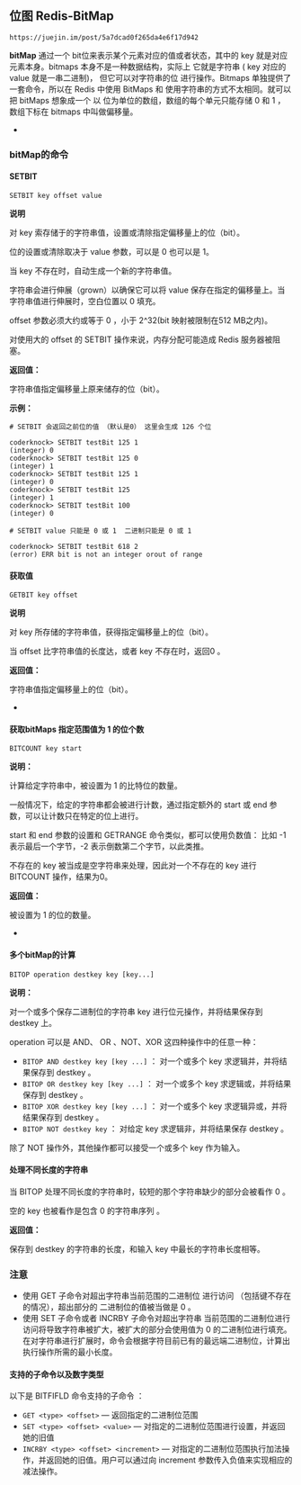 ## 位图 Redis-BitMap ##

	https://juejin.im/post/5a7dcad0f265da4e6f17d942

**bitMap** 通过一个 bit位来表示某个元素对应的值或者状态，其中的 key 就是对应元素本身。bitmaps 本身不是一种数据结构，实际上 它就是字符串 ( key 对应的 value 就是一串二进制)， 但它可以对字符串的位 进行操作。Bitmaps 单独提供了一套命令，所以在 Redis 中使用 BitMaps 和 使用字符串的方式不太相同。就可以把 bitMaps 想象成一个 以 位为单位的数组，数组的每个单元只能存储  0 和 1 ，数组下标在 bitmaps 中叫做偏移量。

- 

### bitMap的命令 ###


#### SETBIT ####

	SETBIT key offset value

**说明**

对 key 索存储于的字符串值，设置或清除指定偏移量上的位（bit）。

位的设置或清除取决于 value 参数，可以是 0 也可以是 1。

当 key 不存在时，自动生成一个新的字符串值。

字符串会进行伸展（grown）以确保它可以将 value 保存在指定的偏移量上。当字符串值进行伸展时，空白位置以 0 填充。

offset 参数必须大约或等于 0 ，小于 2^32(bit 映射被限制在512 MB之内)。

对使用大的 offset 的 SETBIT 操作来说，内存分配可能造成 Redis 服务器被阻塞。


**返回值：**

字符串值指定偏移量上原来储存的位（bit）。

**示例：**

	# SETBIT 会返回之前位的值 （默认是0） 这里会生成 126 个位

	coderknock> SETBIT testBit 125 1
	(integer) 0
	coderknock> SETBIT testBit 125 0
	(integer) 1
	coderknock> SETBIT testBit 125 1
	(integer) 0
	coderknock> SETBIT testBit 125
	(integer) 1
	coderknock> SETBIT testBit 100
	(integer) 0

	# SETBIT value 只能是 0 或 1  二进制只能是 0 或 1

	coderknock> SETBIT testBit 618 2
	(error) ERR bit is not an integer orout of range


#### 获取值 ####

    GETBIT key offset

**说明** 

对 key 所存储的字符串值，获得指定偏移量上的位（bit）。

当 offset 比字符串值的长度达，或者 key 不存在时，返回0 。

**返回值：** 

字符串值指定偏移量上的位（bit）。

- 

#### 获取bitMaps 指定范围值为 1 的位个数 ####

	BITCOUNT key start

**说明：**

计算给定字符串中，被设置为 1 的比特位的数量。

一般情况下，给定的字符串都会被进行计数，通过指定额外的 start 或 end 参数，可以让计数只在特定的位上进行。

start 和 end 参数的设置和  GETRANGE 命令类似，都可以使用负数值： 比如 -1 表示最后一个字节，-2 表示倒数第二个字节，以此类推。

不存在的 key 被当成是空字符串来处理，因此对一个不存在的 key 进行 BITCOUNT 操作，结果为0。

**返回值：**

被设置为 1 的位的数量。


- 


#### 多个bitMap的计算 ####

	BITOP operation destkey key [key...]

**说明：**

对一个或多个保存二进制位的字符串 key 进行位元操作，并将结果保存到 destkey 上。

operation 可以是 AND、 OR 、NOT、XOR 这四种操作中的任意一种：

- `BITOP AND destkey key [key ...]`  ： 对一个或多个 key 求逻辑并，并将结果保存到 destkey 。
- `BITOP OR destkey key [key ...]`	： 对一个或多个 key 求逻辑或，并将结果保存到 destkey 。
- `BITOP XOR destkey key [key ...]`  ： 对一个或多个 key 求逻辑异或，并将结果保存到 destkey 。
- `BITOP NOT destkey key`  ： 对给定 key 求逻辑非，并将结果保存 destkey 。
 
除了 NOT 操作外，其他操作都可以接受一个或多个 key 作为输入。


#### 处理不同长度的字符串 ####

当 BITOP 处理不同长度的字符串时，较短的那个字符串缺少的部分会被看作 0 。

空的 key 也被看作是包含 0 的字符串序列 。

**返回值：**

保存到 destkey 的字符串的长度，和输入 key 中最长的字符串长度相等。



### 注意 ###

- 使用 GET 子命令对超出字符串当前范围的二进制位 进行访问 （包括键不存在的情况），超出部分的 二进制位的值被当做是 0 。
- 使用 SET 子命令或者 INCRBY 子命令对超出字符串 当前范围的二进制位进行访问将导致字符串被扩大，被扩大的部分会使用值为 0 的二进制位进行填充。在对字符串进行扩展时，命令会根据字符目前已有的最远端二进制位，计算出执行操作所需的最小长度。

#### 支持的子命令以及数字类型 ####

以下是 BITFIFLD 命令支持的子命令 ： 

- `GET <type> <offset>` — 返回指定的二进制位范围
- `SET <type> <offset> <value>` — 对指定的二进制位范围进行设置，并返回她的旧值
- `INCRBY <type> <offset> <increment>` — 对指定的二进制位范围执行加法操作，并返回她的旧值。用户可以通过向 increment 参数传入负值来实现相应的减法操作。

